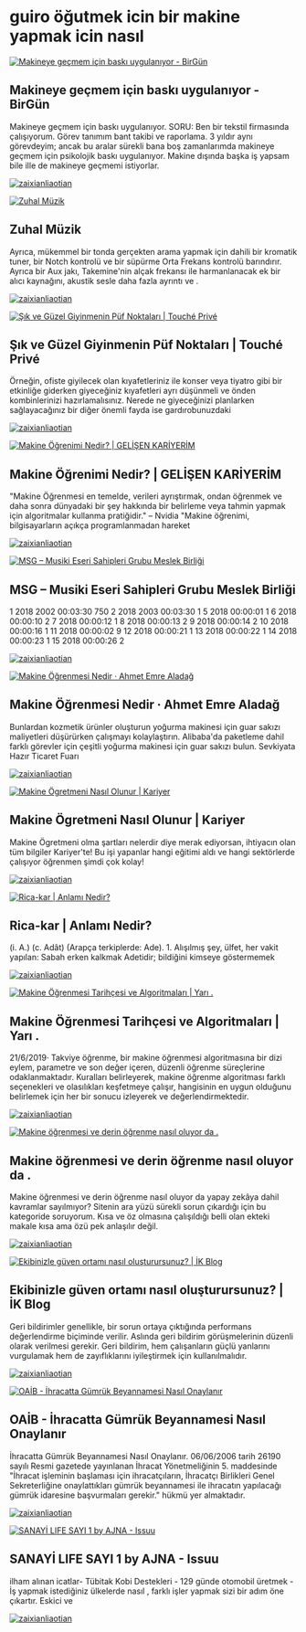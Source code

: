 # guiro öğutmek icin bir makine yapmak icin nasıl
<a href="https://mnn.zoosnet.net/LR/Chatpre.aspx?id=MNN94995150&p=https://topgrinding.com/" target="_blank">![Makineye geçmem için baskı uygulanıyor - BirGün](https://github.com/technlg/images/blob/main/41.jpg)</a>
## Makineye geçmem için baskı uygulanıyor - BirGün
Makineye geçmem için baskı uygulanıyor. SORU: Ben bir tekstil firmasında çalışıyorum. Görev tanımım bant takibi ve raporlama. 3 yıldır aynı görevdeyim; ancak bu aralar sürekli bana boş zamanlarımda makineye geçmem için psikolojik baskı uygulanıyor. Makine dışında başka iş yapsam bile ille de makineye geçmemi istiyorlar.
<a href="https://mnn.zoosnet.net/LR/Chatpre.aspx?id=MNN94995150&p=https://topgrinding.com/" target="_blank"><img src="https://github.com/technlg/images/raw/main/chat11.jpg" alt="zaixianliaotian"/></a><a href="//whatsapp.shibangsoft.com/WhatsApp.php" ><img src="https://github.com/technlg/images/raw/main/chat11.png" alt=""></a>
<a href="https://mnn.zoosnet.net/LR/Chatpre.aspx?id=MNN94995150&p=https://topgrinding.com/" target="_blank">![Zuhal Müzik](https://github.com/technlg/images/blob/main/20.jpg)</a>
## Zuhal Müzik
Ayrıca, mükemmel bir tonda gerçekten arama yapmak için dahili bir kromatik tuner, bir Notch kontrolü ve bir süpürme Orta Frekans kontrolü barındırır. Ayrıca bir Aux jakı, Takemine'nin alçak frekansı ile harmanlanacak ek bir alıcı kaynağını, akustik sesle daha fazla ayrıntı ve .
<a href="https://mnn.zoosnet.net/LR/Chatpre.aspx?id=MNN94995150&p=https://topgrinding.com/" target="_blank"><img src="https://github.com/technlg/images/raw/main/chat11.jpg" alt="zaixianliaotian"/></a><a href="//whatsapp.shibangsoft.com/WhatsApp.php" ><img src="https://github.com/technlg/images/raw/main/chat11.png" alt=""></a>
<a href="https://mnn.zoosnet.net/LR/Chatpre.aspx?id=MNN94995150&p=https://topgrinding.com/" target="_blank">![Şık ve Güzel Giyinmenin Püf Noktaları | Touché Privé](https://github.com/technlg/images/blob/main/55.jpg)</a>
## Şık ve Güzel Giyinmenin Püf Noktaları | Touché Privé
Örneğin, ofiste giyilecek olan kıyafetleriniz ile konser veya tiyatro gibi bir etkinliğe giderken giyeceğiniz kıyafetleri ayrı düşünmeli ve önden kombinlerinizi hazırlamalısınız. Nerede ne giyeceğinizi planlarken sağlayacağınız bir diğer önemli fayda ise gardırobunuzdaki
<a href="https://mnn.zoosnet.net/LR/Chatpre.aspx?id=MNN94995150&p=https://topgrinding.com/" target="_blank"><img src="https://github.com/technlg/images/raw/main/chat11.jpg" alt="zaixianliaotian"/></a><a href="//whatsapp.shibangsoft.com/WhatsApp.php" ><img src="https://github.com/technlg/images/raw/main/chat11.png" alt=""></a>
<a href="https://mnn.zoosnet.net/LR/Chatpre.aspx?id=MNN94995150&p=https://topgrinding.com/" target="_blank">![Makine Öğrenimi Nedir? | GELİŞEN KARİYERİM](https://github.com/technlg/images/blob/main/36.jpg)</a>
## Makine Öğrenimi Nedir? | GELİŞEN KARİYERİM
"Makine Öğrenmesi en temelde, verileri ayrıştırmak, ondan öğrenmek ve daha sonra dünyadaki bir şey hakkında bir belirleme veya tahmin yapmak için algoritmalar kullanma pratiğidir." – Nvidia "Makine öğrenimi, bilgisayarların açıkça programlanmadan hareket
<a href="https://mnn.zoosnet.net/LR/Chatpre.aspx?id=MNN94995150&p=https://topgrinding.com/" target="_blank"><img src="https://github.com/technlg/images/raw/main/chat11.jpg" alt="zaixianliaotian"/></a><a href="//whatsapp.shibangsoft.com/WhatsApp.php" ><img src="https://github.com/technlg/images/raw/main/chat11.png" alt=""></a>
<a href="https://mnn.zoosnet.net/LR/Chatpre.aspx?id=MNN94995150&p=https://topgrinding.com/" target="_blank">![MSG – Musiki Eseri Sahipleri Grubu Meslek Birliği](https://github.com/technlg/images/blob/main/1.jpg)</a>
## MSG – Musiki Eseri Sahipleri Grubu Meslek Birliği
1 2018 2002 00:03:30 750 2 2018 2003 00:03:30 1 5 2018 00:00:01 1 6 2018 00:00:10 2 7 2018 00:00:12 1 8 2018 00:00:13 2 9 2018 00:00:14 2 10 2018 00:00:16 1 11 2018 00:00:02 9 12 2018 00:00:21 1 13 2018 00:00:22 1 14 2018 00:00:23 1 15 2018 00:00:26 2
<a href="https://mnn.zoosnet.net/LR/Chatpre.aspx?id=MNN94995150&p=https://topgrinding.com/" target="_blank"><img src="https://github.com/technlg/images/raw/main/chat11.jpg" alt="zaixianliaotian"/></a><a href="//whatsapp.shibangsoft.com/WhatsApp.php" ><img src="https://github.com/technlg/images/raw/main/chat11.png" alt=""></a>
<a href="https://mnn.zoosnet.net/LR/Chatpre.aspx?id=MNN94995150&p=https://topgrinding.com/" target="_blank">![Makine Öğrenmesi Nedir · Ahmet Emre Aladağ](https://github.com/technlg/images/blob/main/58.jpg)</a>
## Makine Öğrenmesi Nedir · Ahmet Emre Aladağ
Bunlardan kozmetik ürünler oluşturun yoğurma makinesi için guar sakızı maliyetleri düşürürken çalışmayı kolaylaştırın. Alibaba'da paketleme dahil farklı görevler için çeşitli yoğurma makinesi için guar sakızı bulun. Sevkiyata Hazır Ticaret Fuarı
<a href="https://mnn.zoosnet.net/LR/Chatpre.aspx?id=MNN94995150&p=https://topgrinding.com/" target="_blank"><img src="https://github.com/technlg/images/raw/main/chat11.jpg" alt="zaixianliaotian"/></a><a href="//whatsapp.shibangsoft.com/WhatsApp.php" ><img src="https://github.com/technlg/images/raw/main/chat11.png" alt=""></a>
<a href="https://mnn.zoosnet.net/LR/Chatpre.aspx?id=MNN94995150&p=https://topgrinding.com/" target="_blank">![Makine Ögretmeni Nasıl Olunur | Kariyer](https://github.com/technlg/images/blob/main/49.jpg)</a>
## Makine Ögretmeni Nasıl Olunur | Kariyer
Makine Ögretmeni olma şartları nelerdir diye merak ediyorsan, ihtiyacın olan tüm bilgiler Kariyer'te! Bu işi yapanlar hangi eğitimi aldı ve hangi sektörlerde çalışıyor öğrenmen şimdi çok kolay!
<a href="https://mnn.zoosnet.net/LR/Chatpre.aspx?id=MNN94995150&p=https://topgrinding.com/" target="_blank"><img src="https://github.com/technlg/images/raw/main/chat11.jpg" alt="zaixianliaotian"/></a><a href="//whatsapp.shibangsoft.com/WhatsApp.php" ><img src="https://github.com/technlg/images/raw/main/chat11.png" alt=""></a>
<a href="https://mnn.zoosnet.net/LR/Chatpre.aspx?id=MNN94995150&p=https://topgrinding.com/" target="_blank">![Rica-kar | Anlamı Nedir?](https://github.com/technlg/images/blob/main/55.jpg)</a>
## Rica-kar | Anlamı Nedir?
(i. A.) (c. Adât) (Arapça terkiplerde: Ade). 1. Alışılmış şey, ülfet, her vakit yapılan: Sabah erken kalkmak Adetidir; bildiğini kimseye göstermemek 
<a href="https://mnn.zoosnet.net/LR/Chatpre.aspx?id=MNN94995150&p=https://topgrinding.com/" target="_blank"><img src="https://github.com/technlg/images/raw/main/chat11.jpg" alt="zaixianliaotian"/></a><a href="//whatsapp.shibangsoft.com/WhatsApp.php" ><img src="https://github.com/technlg/images/raw/main/chat11.png" alt=""></a>
<a href="https://mnn.zoosnet.net/LR/Chatpre.aspx?id=MNN94995150&p=https://topgrinding.com/" target="_blank">![Makine Öğrenmesi Tarihçesi ve Algoritmaları | Yarı .](https://github.com/technlg/images/blob/main/42.jpg)</a>
## Makine Öğrenmesi Tarihçesi ve Algoritmaları | Yarı .
21/6/2019· Takviye öğrenme, bir makine öğrenmesi algoritmasına bir dizi eylem, parametre ve son değer içeren, düzenli öğrenme süreçlerine odaklanmaktadır. Kuralları belirleyerek, makine öğrenme algoritması farklı seçenekleri ve olasılıkları keşfetmeye çalışır, hangisinin en uygun olduğunu belirlemek için her bir sonucu izleyerek ve değerlendirmektedir.
<a href="https://mnn.zoosnet.net/LR/Chatpre.aspx?id=MNN94995150&p=https://topgrinding.com/" target="_blank"><img src="https://github.com/technlg/images/raw/main/chat11.jpg" alt="zaixianliaotian"/></a><a href="//whatsapp.shibangsoft.com/WhatsApp.php" ><img src="https://github.com/technlg/images/raw/main/chat11.png" alt=""></a>
<a href="https://mnn.zoosnet.net/LR/Chatpre.aspx?id=MNN94995150&p=https://topgrinding.com/" target="_blank">![Makine öğrenmesi ve derin öğrenme nasıl oluyor da .](https://github.com/technlg/images/blob/main/9.jpg)</a>
## Makine öğrenmesi ve derin öğrenme nasıl oluyor da .
Makine öğrenmesi ve derin öğrenme nasıl oluyor da yapay zekâya dahil kavramlar sayılmıyor? Sitenin ara yüzü sürekli sorun çıkardığı için bu kategoride soruyorum. Kısa ve öz olmasına çalışıldığı belli olan ekteki makale kısa ama özü pek anlaşılır değil.
<a href="https://mnn.zoosnet.net/LR/Chatpre.aspx?id=MNN94995150&p=https://topgrinding.com/" target="_blank"><img src="https://github.com/technlg/images/raw/main/chat11.jpg" alt="zaixianliaotian"/></a><a href="//whatsapp.shibangsoft.com/WhatsApp.php" ><img src="https://github.com/technlg/images/raw/main/chat11.png" alt=""></a>
<a href="https://mnn.zoosnet.net/LR/Chatpre.aspx?id=MNN94995150&p=https://topgrinding.com/" target="_blank">![Ekibinizle güven ortamı nasıl oluşturursunuz? | İK Blog](https://github.com/technlg/images/blob/main/2.jpg)</a>
## Ekibinizle güven ortamı nasıl oluşturursunuz? | İK Blog
Geri bildirimler genellikle, bir sorun ortaya çıktığında performans değerlendirme biçiminde verilir. Aslında geri bildirim görüşmelerinin düzenli olarak verilmesi gerekir. Geri bildirim, hem çalışanların güçlü yanlarını vurgulamak hem de zayıflıklarını iyileştirmek için kullanılmalıdır.
<a href="https://mnn.zoosnet.net/LR/Chatpre.aspx?id=MNN94995150&p=https://topgrinding.com/" target="_blank"><img src="https://github.com/technlg/images/raw/main/chat11.jpg" alt="zaixianliaotian"/></a><a href="//whatsapp.shibangsoft.com/WhatsApp.php" ><img src="https://github.com/technlg/images/raw/main/chat11.png" alt=""></a>
<a href="https://mnn.zoosnet.net/LR/Chatpre.aspx?id=MNN94995150&p=https://topgrinding.com/" target="_blank">![OAİB - İhracatta Gümrük Beyannamesi Nasıl Onaylanır](https://github.com/technlg/images/blob/main/7.jpg)</a>
## OAİB - İhracatta Gümrük Beyannamesi Nasıl Onaylanır
İhracatta Gümrük Beyannamesi Nasıl Onaylanır. 06/06/2006 tarih 26190 sayılı Resmi gazetede yayınlanan İhracat Yönetmeliğinin 5. maddesinde "İhracat işleminin başlaması için ihracatçıların, İhracatçı Birlikleri Genel Sekreterliğine onaylattıkları gümrük beyannamesi ile ihracatın yapılacağı gümrük idaresine başvurmaları gerekir." hükmü yer almaktadır.
<a href="https://mnn.zoosnet.net/LR/Chatpre.aspx?id=MNN94995150&p=https://topgrinding.com/" target="_blank"><img src="https://github.com/technlg/images/raw/main/chat11.jpg" alt="zaixianliaotian"/></a><a href="//whatsapp.shibangsoft.com/WhatsApp.php" ><img src="https://github.com/technlg/images/raw/main/chat11.png" alt=""></a>
<a href="https://mnn.zoosnet.net/LR/Chatpre.aspx?id=MNN94995150&p=https://topgrinding.com/" target="_blank">![SANAYİ LIFE SAYI 1 by AJNA - Issuu](https://github.com/technlg/images/blob/main/23.jpg)</a>
## SANAYİ LIFE SAYI 1 by AJNA - Issuu
ilham alınan icatlar- Tübitak Kobi Destekleri - 129 günde otomobil üretmek - İş yapmak istediğiniz ülkelerde nasıl , farklı işler yapmak sizi bir adım öne çıkartır. Eskici ve 
<a href="https://mnn.zoosnet.net/LR/Chatpre.aspx?id=MNN94995150&p=https://topgrinding.com/" target="_blank"><img src="https://github.com/technlg/images/raw/main/chat11.jpg" alt="zaixianliaotian"/></a><a href="//whatsapp.shibangsoft.com/WhatsApp.php" ><img src="https://github.com/technlg/images/raw/main/chat11.png" alt=""></a>
